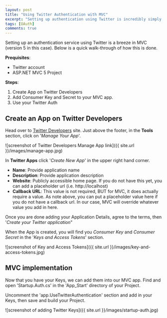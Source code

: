 ```yaml
---
layout: post
title: "Using Twitter Authentication with MVC"
excerpt: "Setting up authentication using Twitter is incredibly simply in MVC5. Here is a quick walk-through of its implementation."
tags: [OAuth]
comments: true
---
```


Setting up an authentication service using Twitter is a breeze in MVC (version 5 in this case). Below is a quick walk-through of how this is done.

**Prequisites**:

* Twitter account
* ASP.NET MVC 5 Project


**Steps**:

1. Create App on Twitter Developers
2. Add Consumer Key and Secret to your MVC app.
3. Use your Twitter Auth

## Create an App on Twitter Developers

Head over to [Twitter Developers](https://dev.twitter.com/) site. Just above the footer, in the **Tools** section, click on '*Manage Your App*'.

![screenshot of Twitter Developers Manage App link]({{ site.url }}/images/manage-app.jpg)

In **Twitter Apps** click '*Create New App*' in the upper right hand corner.

* **Name**: Provide application name
* **Description**: Provide application description
* **Website**: Publicly accessible home page. If you do not have this yet, you can add a placeholder url (i.e. http://localhost)
* **Callback URL**: This value is not required, BUT for MVC, it does actually require a value. As note above, you can put a placeholder value here if you do not have a callback url. In our case, MVC will override whatever value you add in here.

Once you are done adding your Application Details, agree to the terms, then '*Create your Twitter application*"

When the App is created, you will find you *Consumer Key* and *Consumer Secret* in the '*Keys and Access Tokens*' section.

![screenshot of Key and Access Tokens]({{ site.url }}/images/key-and-access-tokens.jpg)

## MVC implementation
Now that you have your Keys, we can add them into our MVC app. Find and open 'Startup.Auth.cs' in the 'App_Start' directory of your Project.

Uncomment the 'app.UseTwitterAuthentication' section and add in your Keys, then save and build your Project.

![screenshot of adding Twitter Keys]({{ site.url }}/images/startup-auth.jpg)








